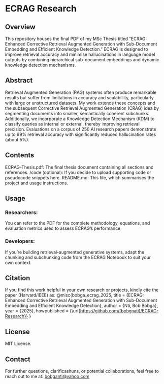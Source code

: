 # ECRAG Research
## Overview
This repository houses the final PDF of my MSc Thesis titled “ECRAG: Enhanced Corrective Retrieval Augmented Generation with Sub-Document Embedding and Efficient Knowledge Detection.”
ECRAG is designed to improve retrieval accuracy and minimise hallucinations in language model outputs by combining hierarchical sub-document embeddings and dynamic knowledge detection mechanisms.

## Abstract
Retrieval Augmented Generation (RAG) systems often produce remarkable results but suffer from limitations in accuracy and scalabillity, particularly with large or unstructured datasets. My work extends these concepts and the subsequent Corrective Retrieval Augmented Generation (CRAG) idea by segmenting documents into smaller, semantically coherent subchunks. Additionally, we incorporate a Knowledge Detection Mechanism (KDM) to classify queries as internal or external, thereby improving retrieval precision. Evaluations on a corpus of 250 AI research papers demonstrate up to 99% retrieval accuracy with significantly reduced hallucination rates (about 5%).

## Contents
ECRAG-Thesis.pdf: The final thesis document containing all sections and references.
/code (optional): If you decide to upload supporting code or pseudocode snippets here.
README.md: This file, which summarises the project and usage instructions.

## Usage
### Researchers: 
You can refer to the PDF for the complete methodology, equations, and evaluation metrics used to assess ECRAG’s performance.
### Developers: 
If you’re building retrieval-augmented generative systems, adapt the chunking and subchunking code from the ECRAG Notebook to suit your own context.

## Citation
If you find this work helpful in your own research or projects, kindly cite the paper (Harvard/IEEE) as:
@misc{bobga_ecrag_2025,
  title  = {ECRAG: Enhanced Corrective Retrieval Augmented Generation with Sub-Document Embedding and Efficient Knowledge Detection},
  author = {Nti, Bob Bobga},
  year   = {2025},
  howpublished = {\url{https://github.com/[bobgnati]/ECRAG-Research}}
}

## License
MIT License.

## Contact
For further questions, clarificashuns, or potential collaborations, feel free to reach out to me at:
bobganti@yahoo.com

